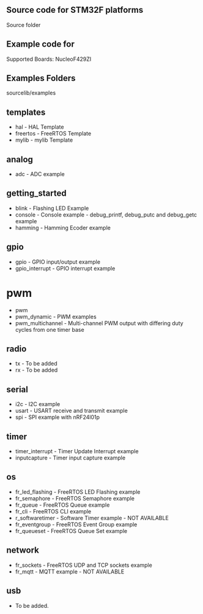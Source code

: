## Source code for STM32F platforms
Source folder

## Example code for
Supported Boards: NucleoF429ZI 

## Examples Folders 
sourcelib/examples

## templates
* hal - HAL Template
* freertos - FreeRTOS Template
* mylib - mylib Template

## analog  
* adc - ADC example

## getting_started  
* blink - Flashing LED Example
* console - Console example - debug_printf, debug_putc and debug_getc example
* hamming - Hamming Ecoder example

## gpio  
* gpio - GPIO input/output example
* gpio_interrupt - GPIO interrupt example

# pwm  
* pwm
* pwm_dynamic - PWM examples
* pwm_multichannel - Multi-channel PWM output with differing duty cycles from one timer base

## radio  
* tx - To be added
* rx - To be added

## serial 
* i2c - I2C example
* usart - USART receive and transmit example
* spi - SPI example with nRF24l01p

## timer 
* timer_interrupt - Timer Update Interrupt example
* inputcapture - Timer input capture example

## os
* fr_led_flashing - FreeRTOS LED Flashing example
* fr_semaphore - FreeRTOS Semaphore example
* fr_queue - FreeRTOS Queue example
* fr_cli - FreeRTOS CLI example
* r_softwaretimer - Software Timer example - NOT AVAILABLE
* fr_eventgroup - FreeRTOS Event Group example
* fr_queueset - FreeRTOS Queue Set example

## network
* fr_sockets - FreeRTOS UDP and TCP sockets example
* fr_mqtt - MQTT example - NOT AVAILABLE

## usb
* To be added.
